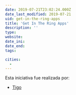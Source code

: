 ```yaml
---
date: 2019-07-21T23:02:24.000Z
date_last_modified: 2019-07-21
uid: get-in-the-ring-apps
title: 'Get In The Ring Apps'
description: ''
type: 
website: 
date_ini: 
date_end: 
tags:

cities: 
  - 
---
```


Esta iniciativa fue realizada por:

- [Tigo](/organizaciones/tigo)
